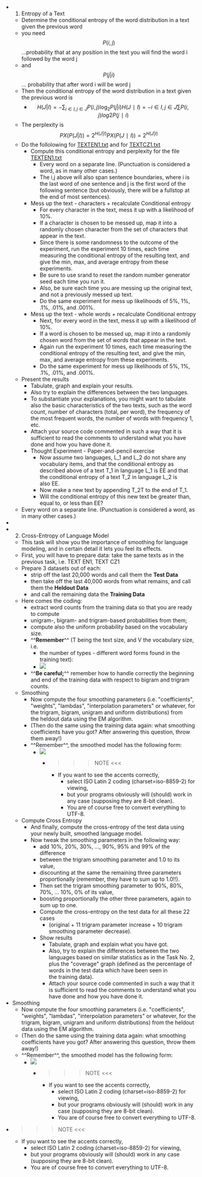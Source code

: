 - 1. Entropy of a Text
    - Determine the conditional entropy of the word distribution in a text given the previous word
    - you need $$P(i,j)$$  ...probability that at any position in the text you will find the word i followed by the word j
    - and $$P(j|i)$$ ... probability that after word i will be word j
    - Then the conditional entropy of the word distribution in a text given the previous word is
        - $$H(J|I) = - \sum_{i \in I,j \in J}P(i,j)\log_{2}P(j|i)H(J∣I)=− i∈I,j∈J ∑ ​     P(i,j)log 2 ​  P(j∣i)$$
    - The perplexity is $$PX(P(J|I)) = 2^{H(J|I)}PX(P(J∣I))=2^{H(J|I)}$$  
    - Do the follolowing for [TEXTEN1.txt](https://ufal.mff.cuni.cz/~pecina/courses/npfl067/data/TEXTEN1.txt) and for [TEXTCZ1.txt](https://ufal.mff.cuni.cz/~pecina/courses/npfl067/data/TEXTCZ1.txt)  
        - Compute this conditional entropy and perplexity for the file [TEXTEN1.txt](https://ufal.mff.cuni.cz/~pecina/courses/npfl067/data/TEXTEN1.txt)  
            - Every word on a separate line. (Punctuation is considered a word, as in many other cases.)
            - The i,j above will also span sentence boundaries, where i is the last word of one sentence and j is the first word of the following sentence (but obviously, there will be a fullstop at the end of most sentences).
        - Mess up the text - characters   + recalculate Conditional entropy 
            - For every character in the text, mess it up with a likelihood of 10%. 
            - If a character is chosen to be messed up, map it into a randomly chosen character from the set of characters that appear in the text. 
            - Since there is some randomness to the outcome of the experiment, run the experiment 10 times, each time measuring the conditional entropy of the resulting text, and give the min, max, and average entropy from these experiments. 
            - Be sure to use srand to reset the random number generator seed each time you run it. 
            - Also, be sure each time you are messing up the original text, and not a previously messed up text.
            - Do the same experiment for mess up likelihoods of 5%, 1%, .1%, .01%, and .001%.
        - Mess up the text - whole words + recalculate Conditional entropy 
            - Next, for every word in the text, mess it up with a likelihood of 10%. 
            - If a word is chosen to be messed up, map it into a randomly chosen word from the set of words that appear in the text. 
            - Again run the experiment 10 times, each time measuring the conditional entropy of the resulting text, and give the min, max, and average entropy from these experiments.
            - Do the same experiment for mess up likelihoods of 5%, 1%, .1%, .01%, and .001%.
    - Present the results
        - Tabulate, graph and explain your results. 
        - Also try to explain the differences between the two languages.
        - To substantiate your explanations, you might want to tabulate also the basic characteristics of the two texts, such as the word count, number of characters (total, per word), the frequency of the most frequent words, the number of words with frequency 1, etc.
        - Attach your source code commented in such a way that it is sufficient to read the comments to understand what you have done and how you have done it.
        - Thought Experiment - Paper-and-pencil exercise
            - Now assume two languages, L_1​ and L_2​ do not share any vocabulary items, and that the conditional entropy as described above of a text T_1​ in language L_1​ is EE and that the conditional entropy of a text T_2​ in language L_2​ is also EE. 
            - Now make a new text by appending T_2T to the end of T_1​. 
            - Will the conditional entropy of this new text be greater than, equal to, or less than EE? 
    - Every word on a separate line. (Punctuation is considered a word, as in many other cases.)
- 
- 2. Cross-Entropy of Language Model
    - This task will show you the importance of smoothing for language modeling, and in certain detail it lets you feel its effects.
    - First, you will have to prepare data: take the same texts as in the previous task, i.e. TEXT EN1, TEXT CZ1
    - Prepare 3 datasets out of each: 
        - strip off the last 20,000 words and call them the **Test Data**  
        - then take off the last 40,000 words from what remains, and call them the **Heldout Data** 
        - and call the remaining data the **Training Data** 
    - Here comes the coding:
        - extract word counts from the training data so that you are ready to compute 
        - unigram-, bigram- and trigram-based probabilities from them; 
        - compute also the uniform probability based on the vocabulary size.
        - ^^**Remember**^^ (T being the text size, and V the vocabulary size, i.e.
            - the number of types - different word forms found in the training text):
            - ![](https://remnote-user-data.s3.amazonaws.com/dDMBdPROzuTsAhWEqAwzyy0oyn3y20US978D6o01NJH7jqkkxlGwULzDcR1woebreoT4Jd2pZjZva3xrm_NdYdD46TcQN1b0gf076tt-nALRVOUBuLVRoLrFkj_xZpEX)
        - ^^**Be careful;**^^ remember how to handle correctly the beginning and end of the training data with respect to bigram and trigram counts.
    - Smoothing
        - Now compute the four smoothing parameters (i.e. "coefficients", "weights", "lambdas", "interpolation parameters" or whatever, for the trigram, bigram, unigram and uniform distributions) from the heldout data using the EM algorithm. 
        - (Then do the same using the training data again: what smoothing coefficients have you got? After answering this question, throw them away!) 
        - ^^Remember^^, the smoothed model has the following form:
            - ![](https://remnote-user-data.s3.amazonaws.com/26nHiUVccoZ0AkOojwtgjgTb-fhfDGHatS_ZzRPwBlHpJApp071KjXGNTubPJjiTdx0-vFKXTLN4irgME8AoL-O8KgStVz9st7QRRCUzDHcuTcQ6P_E9HJqInx3GDXdF) 
                - >>> NOTE <<<
                    - If you want to see the accents correctly, 
                        - select ISO Latin 2 coding (charset=iso-8859-2) for viewing, 
                        - but your programs obviously will (should) work in any case (supposing they are 8-bit clean).
                        - You are of course free to convert everything to UTF-8.
    - Compute Cross Entropy 
        - And finally, compute the cross-entropy of the test data using your newly built, smoothed language model. 
        - Now tweak the smoothing parameters in the following way: 
            - add 10%, 20%, 30%, ..., 90%, 95% and 99% of the difference 
            - between the trigram smoothing parameter and 1.0 to its value, 
            - discounting at the same the remaining three parameters proportionally (remember, they have to sum up to 1.0!!). 
            - Then set the trigram smoothing parameter to 90%, 80%, 70%, ... 10%, 0% of its value, 
            - boosting proportionally the other three parameters, again to sum up to one. 
            - Compute the cross-entropy on the test data for all these 22 cases 
                - (original + 11 trigram parameter increase + 10 trigram smoothing parameter decrease). 
            - Show results
                - Tabulate, graph and explain what you have got. 
                - Also, try to explain the differences between the two languages based on similar statistics as in the Task No. 2, plus the "coverage" graph (defined as the percentage of words in the test data which have been seen in the training data).
                - Attach your source code commented in such a way that it is sufficient to read the comments to understand what you have done and how you have done it.
- Smoothing
    - Now compute the four smoothing parameters (i.e. "coefficients", "weights", "lambdas", "interpolation parameters" or whatever, for the trigram, bigram, unigram and uniform distributions) from the heldout data using the EM algorithm. 
    - (Then do the same using the training data again: what smoothing coefficients have you got? After answering this question, throw them away!) 
    - ^^Remember^^, the smoothed model has the following form:
        - ![](https://remnote-user-data.s3.amazonaws.com/26nHiUVccoZ0AkOojwtgjgTb-fhfDGHatS_ZzRPwBlHpJApp071KjXGNTubPJjiTdx0-vFKXTLN4irgME8AoL-O8KgStVz9st7QRRCUzDHcuTcQ6P_E9HJqInx3GDXdF) 
            - >>> NOTE <<<
                - If you want to see the accents correctly, 
                    - select ISO Latin 2 coding (charset=iso-8859-2) for viewing, 
                    - but your programs obviously will (should) work in any case (supposing they are 8-bit clean).
                    - You are of course free to convert everything to UTF-8.
- >>> NOTE <<<
    - If you want to see the accents correctly, 
        - select ISO Latin 2 coding (charset=iso-8859-2) for viewing, 
        - but your programs obviously will (should) work in any case (supposing they are 8-bit clean).
        - You are of course free to convert everything to UTF-8.